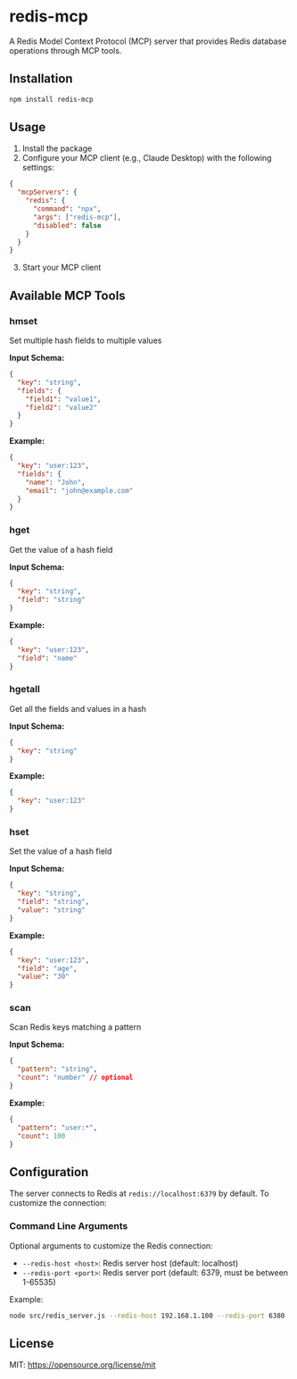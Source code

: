# redis-mcp

A Redis Model Context Protocol (MCP) server that provides Redis database operations through MCP tools.

## Installation

```bash
npm install redis-mcp
```

## Usage

1. Install the package
2. Configure your MCP client (e.g., Claude Desktop) with the following settings:

```json
{
  "mcpServers": {
    "redis": {
      "command": "npx",
      "args": ["redis-mcp"],
      "disabled": false
    }
  }
}
```

3. Start your MCP client

## Available MCP Tools

### hmset
Set multiple hash fields to multiple values

**Input Schema:**
```json
{
  "key": "string",
  "fields": {
    "field1": "value1",
    "field2": "value2"
  }
}
```

**Example:**
```json
{
  "key": "user:123",
  "fields": {
    "name": "John",
    "email": "john@example.com"
  }
}
```

### hget
Get the value of a hash field

**Input Schema:**
```json
{
  "key": "string",
  "field": "string"
}
```

**Example:**
```json
{
  "key": "user:123",
  "field": "name"
}
```

### hgetall
Get all the fields and values in a hash

**Input Schema:**
```json
{
  "key": "string"
}
```

**Example:**
```json
{
  "key": "user:123"
}
```

### hset
Set the value of a hash field

**Input Schema:**
```json
{
  "key": "string",
  "field": "string",
  "value": "string"
}
```

**Example:**
```json
{
  "key": "user:123",
  "field": "age",
  "value": "30"
}
```

### scan
Scan Redis keys matching a pattern

**Input Schema:**
```json
{
  "pattern": "string",
  "count": "number" // optional
}
```

**Example:**
```json
{
  "pattern": "user:*",
  "count": 100
}
```

## Configuration

The server connects to Redis at `redis://localhost:6379` by default. To customize the connection:

### Command Line Arguments

Optional arguments to customize the Redis connection:

- `--redis-host <host>`: Redis server host (default: localhost)
- `--redis-port <port>`: Redis server port (default: 6379, must be between 1-65535)

Example:
```bash
node src/redis_server.js --redis-host 192.168.1.100 --redis-port 6380
```

## License

MIT: https://opensource.org/license/mit